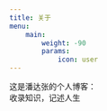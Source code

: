 ```yaml
---
title: 关于
menu:
    main: 
        weight: -90
        params:
            icon: user
---
```


这是潘达张的个人博客：<br>
收录知识，记述人生